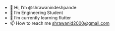 - 👋 Hi, I’m @shrawanindeshpande
- 👀 I’m Engineering Student
- 🌱 I’m currently learning flutter
- 📫 How to reach me shrawanid2000@gmail.com

<!---
shrawanindeshpande/shrawanindeshpande is a ✨ special ✨ repository because its `README.md` (this file) appears on your GitHub profile.
You can click the Preview link to take a look at your changes.
--->
